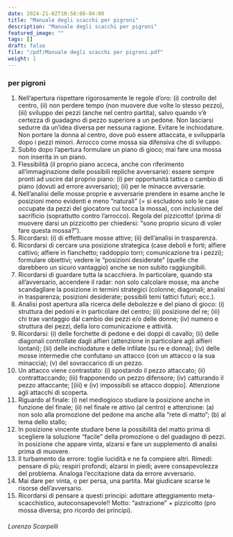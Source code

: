 ```yaml
---
date: 2024-21-02T10:58:08-04:00
title: "Manuale degli scacchi per pigroni"
description: "Manuale degli scacchi per pigroni"
featured_image: ""
tags: []
draft: false
file: "/pdf/Manuale degli scacchi per pigroni.pdf"
weight: 1
---
```


### per pigroni

1) Nell’apertura rispettare rigorosamente le regole d’oro:
(i) controllo del centro,
(ii) non perdere tempo (non muovere due volte lo stesso pezzo),
(iii) sviluppo dei pezzi (anche nel centro partita),
salvo quando v’è certezza di guadagno di pezzo superiore a un pedone.
Non lasciarsi sedurre da un’idea diversa per nessuna ragione. Evitare le inchiodature. Non portare la donna al centro, dove può essere attaccata, e svilupparla dopo i pezzi minori. Arrocco come mossa sia difensiva che di sviluppo.
2) Subito dopo l’apertura formulare un piano di gioco; mai fare una mossa non inserita in un piano.
3) Flessibilità (il proprio piano acceca, anche con riferimento all’immaginazione delle possibili repliche avversarie): essere sempre pronti ad uscire dal proprio piano:
(i) per opportunità tattica o cambio di piano (dovuti ad errore avversario);
(ii) per le minacce avversarie.
4) Nell’analisi delle mosse proprie e avversarie prendere in esame anche le posizioni meno evidenti e meno “naturali” (= si escludono solo le case occupate da pezzi del giocatore cui tocca la mossa), con inclusione del sacrificio (soprattutto contro l’arrocco). Regola del pizzicotto! (prima di muovere darsi un pizzicotto per chiedersi: “sono proprio sicuro di voler fare questa mossa?”).
5) Ricordarsi:
(i) di effettuare mosse attive;
(ii) dell’analisi in trasparenza.
6) Ricordarsi di cercare una posizione strategica (case deboli e forti; alfiere cattivo; alfiere in fianchetto; raddoppio torri; comunicazione tra i pezzi); formulare obiettivi; vedere le “posizioni desiderate” (quelle che darebbero un sicuro vantaggio) anche se non subito raggiungibili.
7) Ricordarsi di guardare tutta la scacchiera. In particolare, quando sta all’avversario, accendere il radar: non solo calcolare mosse, ma anche scandagliare la posizione in termini strategici (colonne; diagonali; analisi in trasparenza; posizioni desiderate; possibili temi tattici futuri; ecc.).
8) Analisi post apertura alla ricerca delle debolezze e del piano di gioco:
(i) struttura dei pedoni e in particolare del centro;
(ii) posizione del re;
(iii) chi trae vantaggio dal cambio dei pezzi e/o delle donne;
(iv) numero e struttura dei pezzi, della loro comunicazione e attività.
9) Ricordarsi:
(i) delle forchette di pedone e dei doppi di cavallo;
(ii) delle diagonali controllate dagli alfieri (attenzione in particolare agli alfieri lontani);
(iii) delle inchiodature e delle infilate (su re e donna);
(iv) delle mosse intermedie che confutano un attacco (con un attacco o la sua minaccia);
(v) del sovraccarico di un pezzo.
10) Un attacco viene contrastato:
(i) spostando il pezzo attaccato;
(ii) contrattaccando;
(iii) frapponendo un pezzo difensore;
(iv) catturando il pezzo attaccante;
[(iii) e (iv) impossibili se attacco doppio]. Attenzione agli attacchi di scoperta.
11) Riguardo al finale:
(i) nel mediogioco studiare la posizione anche in funzione del finale;
(ii) nel finale re attivo (al centro) e attenzione:
(a) non solo alla promozione del pedone ma anche alla “rete di matto”;
(b) al tema dello stallo;
12) In posizione vincente studiare bene la possibilità del matto prima di scegliere la soluzione “facile” della promozione o del guadagno di pezzi. In posizione che appare vinta, alzarsi e fare un supplemento di analisi prima di muovere.
13) Il turbamento da errore: toglie lucidità e ne fa compiere altri. Rimedi: pensare di più; respiri profondi; alzarsi in piedi; avere consapevolezza del problema. Analoga l’eccitazione data da errore avversario.
14) Mai dare per vinta, o per persa, una partita. Mai giudicare scarse le risorse dell’avversario.
15) Ricordarsi di pensare a questi principi: adottare atteggiamento meta-scacchistico, autoconsapevole!!  Motto: “astrazione” + pizzicotto (pro mossa diversa; pro ricordo dei principi).

###### Lorenzo Scarpelli
